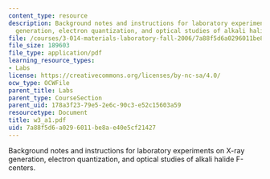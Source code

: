 ```yaml
---
content_type: resource
description: Background notes and instructions for laboratory experiments on X-ray
  generation, electron quantization, and optical studies of alkali halide F-centers.
file: /courses/3-014-materials-laboratory-fall-2006/7a88f5d6a0296011be8ae40e5cf21427_w3_a1.pdf
file_size: 189603
file_type: application/pdf
learning_resource_types:
- Labs
license: https://creativecommons.org/licenses/by-nc-sa/4.0/
ocw_type: OCWFile
parent_title: Labs
parent_type: CourseSection
parent_uid: 178a3f23-79e5-2e6c-90c3-e52c15603a59
resourcetype: Document
title: w3_a1.pdf
uid: 7a88f5d6-a029-6011-be8a-e40e5cf21427
---
```

Background notes and instructions for laboratory experiments on X-ray generation, electron quantization, and optical studies of alkali halide F-centers.